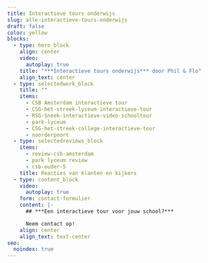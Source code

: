```yaml
---
title: Interactieve tours onderwijs
slug: alle-interactieve-tours-onderwijs
draft: false
color: yellow
blocks:
  - type: hero_block
    align: center
    video:
      autoplay: true
    title: "***Interactieve tours onderwijs*** door Phil & Flo"
    align_text: center
  - type: selectedwork_block
    title: ""
    items:
      - CSB Amsterdam interactieve tour
      - CSG-het-streek-lyceum-interactieve-tour
      - RSG-Sneek-interactieve-video-schooltour
      - park-lyceum
      - CSG-het-streek-college-interactieve-tour
      - noorderpoort
  - type: selectedreviews_block
    items:
      - review-csb-amsterdam
      - park lyceum review
      - csb-ouder-5
    title: Reacties van klanten en kijkers
  - type: content_block
    video:
      autoplay: true
    form: contact-formulier
    content: |-
      ## ***Een interactieve tour voor jouw school?***

      Neem contact op!
    align: center
    align_text: text-center
seo:
  noindex: true
---
```

